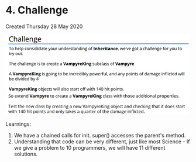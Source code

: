 # 4. Challenge
Created Thursday 28 May 2020

![](./4._Challenge/pasted_image.png)
![](./4._Challenge/pasted_image002.png)

Learnings:

1. We have a chained calls for init. super() accesses the parent's method.
2. Understanding that code can be very different, just like most Science - If we give a problem to 10 programmers, we will have 11 different solutions.


